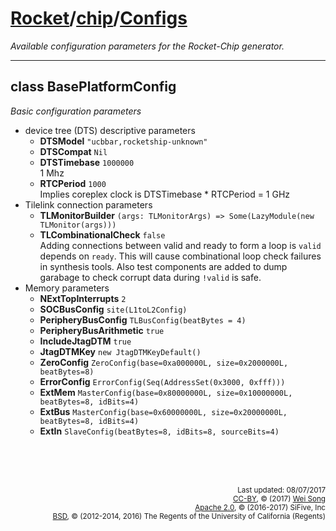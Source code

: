 [Rocket](../Readme.md)/[chip](../chip.md)/[Configs](https://github.com/freechipsproject/rocket-chip/blob/master/src/main/scala/chip/Configs.scala)
=====================

*Available configuration parameters for the Rocket-Chip generator.*

**********************

## class BasePlatformConfig
*Basic configuration parameters*

+ device tree (DTS) descriptive parameters
  + **DTSModel** `"ucbbar,rocketship-unknown"`
  + **DTSCompat** `Nil`
  + **DTSTimebase** `1000000`<br>
    1 Mhz
  + **RTCPeriod** `1000`<br>
    Implies coreplex clock is DTSTimebase * RTCPeriod = 1 GHz
+ Tilelink connection parameters
  + **TLMonitorBuilder** `(args: TLMonitorArgs) => Some(LazyModule(new TLMonitor(args)))`
  + **TLCombinationalCheck** `false`<br>
    Adding connections between valid and ready to form a loop is `valid` depends on `ready`.
    This will cause combinational loop check failures in synthesis tools.
    Also test components are added to dump garabage to check corrupt data during `!valid` is safe.
+ Memory parameters
  + **NExtTopInterrupts** `2`
  + **SOCBusConfig** `site(L1toL2Config)`
  + **PeripheryBusConfig** `TLBusConfig(beatBytes = 4)`
  + **PeripheryBusArithmetic** `true`
  + **IncludeJtagDTM** `true`
  + **JtagDTMKey** `new JtagDTMKeyDefault()`
  + **ZeroConfig** `ZeroConfig(base=0xa000000L, size=0x2000000L, beatBytes=8)`
  + **ErrorConfig** `ErrorConfig(Seq(AddressSet(0x3000, 0xfff)))`
  + **ExtMem** `MasterConfig(base=0x80000000L, size=0x10000000L, beatBytes=8, idBits=4)`
  + **ExtBus** `MasterConfig(base=0x60000000L, size=0x20000000L, beatBytes=8, idBits=4)`
  + **ExtIn** `SlaveConfig(beatBytes=8, idBits=8, sourceBits=4)`

<br><br><br><p align="right">
<sub>
Last updated: 08/07/2017<br>
[CC-BY](https://creativecommons.org/licenses/by/3.0/), &copy; (2017) [Wei Song](mailto:wsong83@gmail.com)<br>
[Apache 2.0](https://github.com/freechipsproject/rocket-chip/blob/master/LICENSE.SiFive), &copy; (2016-2017) SiFive, Inc<br>
[BSD](https://github.com/freechipsproject/rocket-chip/blob/master/LICENSE.Berkeley), &copy; (2012-2014, 2016) The Regents of the University of California (Regents)
</sub>
</p>

